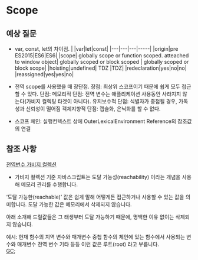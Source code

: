 # Scope

## 예상 질문

- var, const, let의 차이점.
  | |var|let|const|
  |---|---|---|-----|
  |origin|pre ES2015|ES6|ES6|
  |scope| globally scope or function scoped. atteached to window object| globally scoped or block scoped | globally scoped or block scope|
  |hoisting|undefined| TDZ |TDZ|
  |redeclaration|yes|no|no|
  |reassigned|yes|yes|no|

- 전역 scope를 사용했을 때 장단점.
  장점: 최상위 스코프이기 때문에 쉽게 모두 접근할 수 있다.
  단점:
  메모리적 단점: 전역 변수는 애플리케이션 사용동안 사라지지 않는다(가비지 컬렉팅 타겟이 아니다).
  유지보수적 단점: 식별자가 중첩될 경우, 가독성과 신뢰성이 떨어짐
  객체지향적 단점: 캡슐화, 은닉화를 할 수 없다.

- 스코프 체인: 실행컨텍스트 상에 OuterLexicalEnvironment Reference의 참조값의 연결

## 참조 사항

[전역변수 가비지 컬렉션](https://ko.javascript.info/garbage-collection)

- 가비지 컬렉션 기준
  자바스크립트는 도달 가능성(reachability) 이라는 개념을 사용해 메모리 관리를 수행합니다.

‘도달 가능한(reachable)’ 값은 쉽게 말해 어떻게든 접근하거나 사용할 수 있는 값을 의미합니다. 도달 가능한 값은 메모리에서 삭제되지 않습니다.

아래 소개해 드릴값들은 그 태생부터 도달 가능하기 때문에, 명백한 이유 없이는 삭제되지 않습니다.

예시:
현재 함수의 지역 변수와 매개변수
중첩 함수의 체인에 있는 함수에서 사용되는 변수와 매개변수
전역 변수
기타 등등
이런 값은 루트(root) 라고 부릅니다.
<br/>
[GC](https://ko.javascript.info/garbage-collection);
